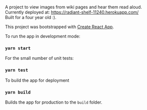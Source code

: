 A project to view images from wiki pages and hear them read aloud.<br/>
Currently deployed at: https://radiant-shelf-11240.herokuapp.com/<br/>
Built for a four year old :).

This project was bootstrapped with [Create React App](https://github.com/facebook/create-react-app).

To run the app in development mode:

### `yarn start`

For the small number of unit tests:

### `yarn test`

To build the app for deployment

### `yarn build`

Builds the app for production to the `build` folder.





